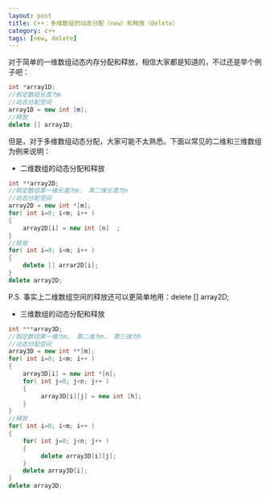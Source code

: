 ```yaml
---
layout: post
title: C++：多维数组的动态分配（new）和释放（delete）
category: c++
tags: [new, delete]
---
```



对于简单的一维数组动态内存分配和释放，相信大家都是知道的，不过还是举个例子吧：
```c++
int *array1D;
//假定数组长度为m
//动态分配空间
array1D = new int [m];
//释放
delete [] array1D;
```
但是，对于多维数组动态分配，大家可能不太熟悉。下面以常见的二维和三维数组为例来说明：

- 二维数组的动态分配和释放
```c++
int **array2D;
//假定数组第一维长度为m， 第二维长度为n
//动态分配空间
array2D = new int *[m];
for( int i=0; i<m; i++ )
{
    array2D[i] = new int [n]  ;
}
//释放
for( int i=0; i<m; i++ )
{
    delete [] arrar2D[i];
}
delete array2D;
```
P.S. 事实上二维数组空间的释放还可以更简单地用：delete [] array2D;

- 三维数组的动态分配和释放
```C++
int ***array3D;
//假定数组第一维为m， 第二维为n， 第三维为h
//动态分配空间
array3D = new int **[m];
for( int i=0; i<m; i++ )
{
    array3D[i] = new int *[n];
    for( int j=0; j<n; j++ )
    {
         array3D[i][j] = new int [h];
    }
}
//释放
for( int i=0; i<m; i++ )
{
    for( int j=0; j<n; j++ )
    {
         delete array3D[i][j];
    }
    delete array3D[i];
}
delete array3D;
```





